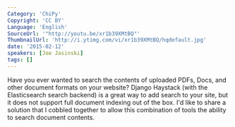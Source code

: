 ```yaml
---
Category: 'ChiPy'
Copyright: 'CC BY'
Language: 'English'
SourceUrl: '"http://youtu.be/xr1b39XMtBQ"'
ThumbnailUrl: 'http://i.ytimg.com/vi/xr1b39XMtBQ/hqdefault.jpg'
date: '2015-02-12'
speakers: [Joe Jasinski]
tags: []
---
```

Have you ever wanted to search the contents of uploaded PDFs, Docs, and other document formats on your website?  Django Haystack (with the Elasticsearch search backend) is a great way to add search to your site, but it does not support full document indexing out of the box.  I'd like to share a solution that I cobbled together to allow this combination of tools the ability to search document contents. 